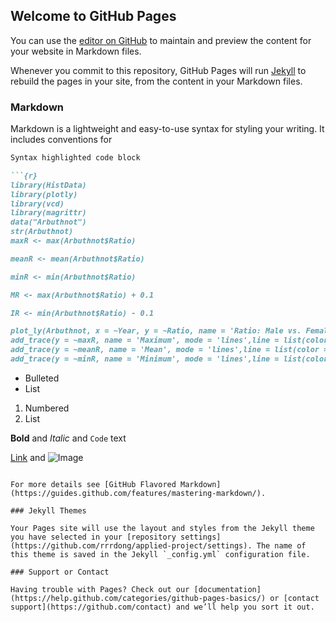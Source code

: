 ## Welcome to GitHub Pages

You can use the [editor on GitHub](https://github.com/rrrdong/applied-project/edit/master/README.md) to maintain and preview the content for your website in Markdown files.

Whenever you commit to this repository, GitHub Pages will run [Jekyll](https://jekyllrb.com/) to rebuild the pages in your site, from the content in your Markdown files.

### Markdown

Markdown is a lightweight and easy-to-use syntax for styling your writing. It includes conventions for

```markdown
Syntax highlighted code block

```{r}
library(HistData)
library(plotly)
library(vcd)
library(magrittr)
data("Arbuthnot")
str(Arbuthnot)
maxR <- max(Arbuthnot$Ratio)

meanR <- mean(Arbuthnot$Ratio)

minR <- min(Arbuthnot$Ratio)

MR <- max(Arbuthnot$Ratio) + 0.1

IR <- min(Arbuthnot$Ratio) - 0.1

plot_ly(Arbuthnot, x = ~Year, y = ~Ratio, name = 'Ratio: Male vs. Female',type = 'scatter', mode = 'lines',line = list(color = 'black', width = 2))%>%
add_trace(y = ~maxR, name = 'Maximum', mode = 'lines',line = list(color = 'red', width = 2)) %>%
add_trace(y = ~meanR, name = 'Mean', mode = 'lines',line = list(color = 'green', width = 2)) %>%
add_trace(y = ~minR, name = 'Minimum', mode = 'lines',line = list(color = 'blue', width = 2))
```


- Bulleted
- List

1. Numbered
2. List

**Bold** and _Italic_ and `Code` text

[Link](url) and ![Image](src)
```

For more details see [GitHub Flavored Markdown](https://guides.github.com/features/mastering-markdown/).

### Jekyll Themes

Your Pages site will use the layout and styles from the Jekyll theme you have selected in your [repository settings](https://github.com/rrrdong/applied-project/settings). The name of this theme is saved in the Jekyll `_config.yml` configuration file.

### Support or Contact

Having trouble with Pages? Check out our [documentation](https://help.github.com/categories/github-pages-basics/) or [contact support](https://github.com/contact) and we’ll help you sort it out.
